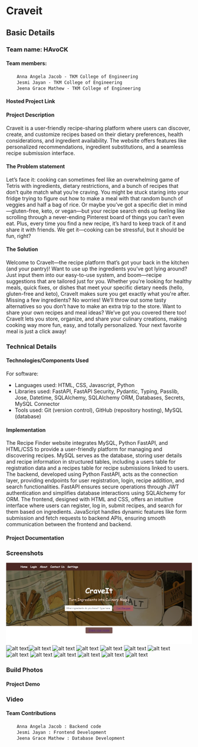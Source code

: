 # Craveit

## Basic Details

### Team name: HAvoCK

#### Team members:
        Anna Angela Jacob - TKM College of Engineering
        Jesmi Jayan - TKM College of Engineering
        Jeena Grace Mathew - TKM College of Engineering

#### Hosted Project Link


#### Project Description

Craveit is a user-friendly recipe-sharing platform where users can discover, create, and customize recipes based on their dietary preferences, health considerations, and ingredient availability. The website offers features like personalized recommendations, ingredient substitutions, and a seamless recipe submission interface.

#### The Problem statement

Let’s face it: cooking can sometimes feel like an overwhelming game of Tetris with ingredients, dietary restrictions, and a bunch of recipes that don’t quite match what you’re craving. You might be stuck staring into your fridge trying to figure out how to make a meal with that random bunch of veggies and half a bag of rice. Or maybe you’ve got a specific diet in mind—gluten-free, keto, or vegan—but your recipe search ends up feeling like scrolling through a never-ending Pinterest board of things you can’t even eat. Plus, every time you find a new recipe, it’s hard to keep track of it and share it with friends. We get it—cooking can be stressful, but it should be fun, right?

#### The Solution

Welcome to CraveIt—the recipe platform that’s got your back in the kitchen (and your pantry)! Want to use up the ingredients you’ve got lying around? Just input them into our easy-to-use system, and boom—recipe suggestions that are tailored just for you. Whether you're looking for healthy meals, quick fixes, or dishes that meet your specific dietary needs (hello, gluten-free and keto), CraveIt makes sure you get exactly what you're after. Missing a few ingredients? No worries! We’ll throw out some tasty alternatives so you don’t have to make an extra trip to the store. Want to share your own recipes and meal ideas? We’ve got you covered there too! CraveIt lets you store, organize, and share your culinary creations, making cooking way more fun, easy, and totally personalized. Your next favorite meal is just a click away!

### Technical Details

#### Technologies/Components Used

For software:
  - Languages used: HTML, CSS, Javascript, Python
  - Libraries used: FastAPI, FastAPI Security, Pydantic, Typing, Passlib, Jose, Datetime, SQLAlchemy, SQLAlchemy ORM, Databases, Secrets, MySQL Connector
  - Tools used: Git (version control), GitHub (repository hosting), MySQL (database)


#### Implementation

The Recipe Finder website integrates MySQL, Python FastAPI, and HTML/CSS to provide a user-friendly platform for managing and discovering recipes. MySQL serves as the database, storing user details and recipe information in structured tables, including a users table for registration data and a recipes table for recipe submissions linked to users. The backend, developed using Python FastAPI, acts as the connection layer, providing endpoints for user registration, login, recipe addition, and search functionalities. FastAPI ensures secure operations through JWT authentication and simplifies database interactions using SQLAlchemy for ORM. The frontend, designed with HTML and CSS, offers an intuitive interface where users can register, log in, submit recipes, and search for them based on ingredients. JavaScript handles dynamic features like form submission and fetch requests to backend APIs, ensuring smooth communication between the frontend and backend.

#### Project Documentation



### Screenshots 
![alt text](image.png)![alt text](about-1.png)![alt text](about-2.png) ![alt text](contact-1.png) ![alt text](contact2-1.png) ![alt text](findrecipes-1.png) ![alt text](homepg-1.png) ![alt text](homepg2-1.png) ![alt text](login-1.png) ![alt text](settings-1.png) ![alt text](signup-1.png) ![alt text](submit_recipe-1.png) ![alt text](submit_recipe2-1.png) ![alt text](submit_recipe3-1.png)


### Build Photos

#### Project Demo

### Video

#### Team Contributions
        Anna Angela Jacob : Backend code
        Jesmi Jayan : Frontend Development
        Jeena Grace Mathew : Database Development



